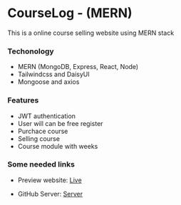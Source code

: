 
# CourseLog - (MERN) 

This is a online course selling website using MERN stack

### Techonology
- MERN (MongoDB, Express, React, Node)
- Tailwindcss and DaisyUI
- Mongoose and axios

### Features
- JWT authentication
- User will can be free register
- Purchace course
- Selling course
- Course module with weeks

### Some needed links
- Preview website:  [Live](https://online-course-silling-website.web.app) 

- GitHub Server:  [Server](https://github.com/mohinranait/online-course-selling-server) 

